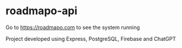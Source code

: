 # roadmapo-api
Go to https://roadmapo.com to see the system running

Project developed using Express, PostgreSQL, Firebase and ChatGPT
